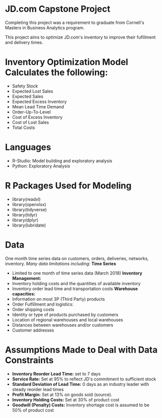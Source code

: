 # JD.com Capstone Project 
Completing this project was a requirement to graduate from Cornell's Masters in Business Analytics program. 

This project aims to optimize JD.com's inventory to improve their fufillment and delivery times. 

# Inventory Optimization Model Calculates the following:
- Safety Stock
- Expected Lost Sales
- Expected Sales
- Expected Excess Inventory
- Mean Lead Time Demand
- Order-Up-To-Level
- Cost of Excess Inventory
- Cost of Lost Sales
- Total Costs

# Languages
- R-Studio: Model building and exploratory analysis
- Python: Exploratory Analysis 

# R Packages Used for Modeling
- library(readxl)
- library(openxlsx)
- library(tidyverse)
- library(tidyr)
- library(dplyr)
- library(lubridate)

# Data
One month time series data on customers, orders, deliveries, networks, inventory. 
*Many data limitations including:*
**Time Series**
- Limited to one month of time series data (March 2018)
**Inventory Management:**
- Inventory holding costs and the quantities of available inventory
- Inventory order lead time and transportation costs 
**Warehouse capacities:**
- Information on most 3P (Third Party) products  
- Order Fulfillment and logistics:
- Order shipping costs
- Identity or type of products purchased by customers  
- Location of regional warehouses and local warehouses
- Distances between warehouses and/or customers
- Customer addresses

# Assumptions Made to Deal with Data Constraints
- **Inventory Reorder Lead Time:** set to 7 days
- **Service Rate:** Set at 95% to reflect JD's commitment to sufficient stock
- **Standard Deviation of Lead Time:** 0 days as an industry leader with steady reorder lead times
- **Profit Margin:** Set at 13% on goods sold (source).
- **Inventory Holding Costs:** Set at 30% of product cost
- **Goodwill (Penalty) Costs:** Inventory shortage cost is assumed to be 50% of product cost

